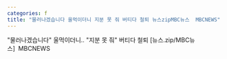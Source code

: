 ```yaml
---
categories: f
title: "물러나겠습니다 울먹이더니 지분 못 줘 버티다 철퇴 뉴스zipMBC뉴스  MBCNEWS"
---
```

"물러나겠습니다" 울먹이더니.. "지분 못 줘" 버티다 철퇴 [뉴스.zip/MBC뉴스]&nbsp;&nbsp;MBCNEWS